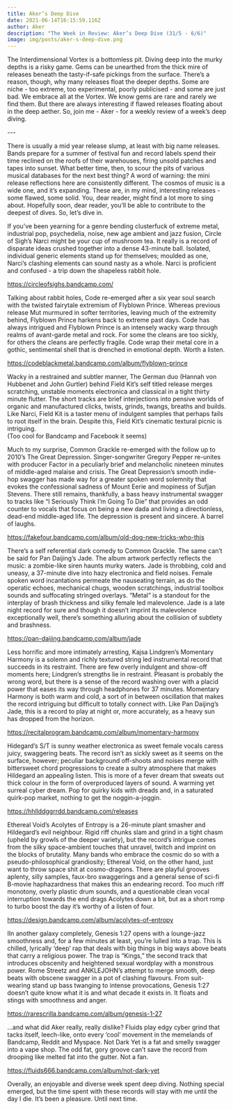 ```yaml
---
title: Aker’s Deep Dive
date: 2021-06-14T16:15:59.116Z
author: Aker
description: "The Week in Review: Aker’s Deep Dive (31/5 - 6/6)"
image: img/posts/aker-s-deep-dive.png
---
```

<!--StartFragment-->

The Interdimensional Vortex is a bottomless pit. Diving deep into the murky depths is a risky game. Gems can be unearthed from the thick mire of releases beneath the tasty-if-safe pickings from the surface. There’s a reason, though, why many releases float the deeper depths. Some are niche - too extreme, too experimental, poorly publicised - and some are just bad. We embrace all at the Vortex. We know gems are rare and rarely we find them. But there are always interesting if flawed releases floating about in the deep aether. So, join me - Aker - for a weekly review of a week’s deep diving. <!--more-->



\---



There is usually a mid year release slump, at least with big name releases. Bands prepare for a summer of festival fun and record labels spend their time reclined on the roofs of their warehouses, firing unsold patches and tapes into sunset. What better time, then, to scour the pits of various musical databases for the next best thing? A word of warning: the mini release reflections here are consistently different. The cosmos of music is a wide one, and it’s expanding. These are, in my mind, interesting releases - some flawed, some solid. You, dear reader, might find a lot more to sing about. Hopefully soon, dear reader, you’ll be able to contribute to the deepest of dives. So, let’s dive in. 



If you’ve been yearning for a genre bending clusterfuck of extreme metal, industrial pop, psychedelia, noise, new age ambient and jazz fusion, Circle of Sigh’s Narci might be your cup of mushroom tea. It really is a record of disparate ideas crushed together into a dense 43-minute ball. Isolated, individual generic elements stand up for themselves; moulded as one, Narci’s clashing elements can sound nasty as a whole. Narci is proficient and confused - a trip down the shapeless rabbit hole.

<https://circleofsighs.bandcamp.com/> 



Talking about rabbit holes, Code re-emerged after a six year soul search with the twisted fairytale extremism of Flyblown Prince. Whereas previous release Mut murmured in softer territories, leaving much of the extremity behind, Flyblown Prince harkens back to extreme past days. Code has always intrigued and Flyblown Prince is an intensely wacky warp through realms of avant-garde metal and rock. For some the cleans are too sickly, for others the cleans are perfectly fragile. Code wrap their metal core in a gothic, sentimental shell that is drenched in emotional depth. Worth a listen.

<https://codeblackmetal.bandcamp.com/album/flyblown-prince>



Wacky in a restrained and subtler manner, The German duo (Hannah von Hubbenet and John Gurtler) behind Field Kit’s self titled release merges scratching, unstable moments electronica and classical in a tight thirty minute flutter. The short tracks are brief interjections into pensive worlds of organic and manufactured clicks, twists, grinds, twangs, breaths and builds. Like Narci, Field Kit is a taster menu of indulgent samples that perhaps fails to root itself in the brain. Despite this, Field Kit’s cinematic textural picnic is intriguing.\
(Too cool for Bandcamp and Facebook it seems)



Much to my surprise, Common Grackle re-emerged with the follow up to 2010’s The Great Depression. Singer-songwriter Gregory Pepper re-unites with producer Factor in a peculiarly brief and melancholic nineteen minutes of middle-aged malaise and crisis. The Great Depression’s smooth indie-hop swagger has made way for a greater spoken word solemnity that evokes the confessional sadness of Mount Eerie and mopiness of Sufjan Stevens. There still remains, thankfully, a bass heavy instrumental swagger to tracks like “I Seriously Think I’m Going To Die” that provides an odd counter to vocals that focus on being a new dada and living a directionless, dead-end middle-aged life. The depression is present and sincere. A barrel of laughs.

<https://fakefour.bandcamp.com/album/old-dog-new-tricks-who-this>



There’s a self referential dark comedy to Common Grackle. The same can’t be said for Pan Daijing’s Jade. The album artwork perfectly reflects the music: a zombie-like siren haunts murky waters. Jade is throbbing, cold and uneasy, a 37-minute dive into hazy electronica and field noises. Female spoken word incantations permeate the nauseating terrain, as do the operatic echoes, mechanical chugs, wooden scratchings, industrial toolbox sounds and suffocating stringed overlays. “Metal” is a standout for the interplay of brash thickness and silky female led malevolence. Jade is a late night record for sure and though it doesn’t imprint its malevolence exceptionally well, there’s something alluring about the collision of subtlety and brashness.

<https://pan-daijing.bandcamp.com/album/jade>



Less horrific and more intimately arresting, Kajsa Lindgren’s Momentary Harmony is a solemn and richly textured string led instrumental record that succeeds in its restraint. There are few overly indulgent and show-off moments here; Lindgren’s strengths lie in restraint. Pleasant is probably the wrong word, but there is a sense of the record washing over with a placid power that eases its way through headphones for 37 minutes. Momentary Harmony is both warm and cold, a sort of in between oscillation that makes the record intriguing but difficult to totally connect with. Like Pan Daijing’s Jade, this is a record to play at night or, more accurately, as a heavy sun has dropped from the horizon.

<https://recitalprogram.bandcamp.com/album/momentary-harmony>



Hidegard’s S/T is sunny weather electronica as sweet female vocals caress juicy, swaggering beats. The record isn’t as sickly sweet as it seems on the surface, however; peculiar background off-shoots and noises merge with bittersweet chord progressions to create a sultry atmosphere that makes Hildegard an appealing listen. This is more of a fever dream that sweats out thick colour in the form of overproduced layers of sound. A warming yet surreal cyber dream. Pop for quirky kids with dreads and, in a saturated quirk-pop market, nothing to get the noggin-a-joggin.

<https://hhllddggrrdd.bandcamp.com/releases> 



Ethereal Void’s Acolytes of Entropy is a 26-minute plant smasher and Hildegard’s evil neighbour. Rigid riff chunks slam and grind in a tight chasm (upheld by growls of the deeper variety), but the record’s intrigue comes from the silky space-ambient touches that unravel, twitch and imprint on the blocks of brutality. Many bands who embrace the cosmic do so with a pseudo-philosophical grandiosity; Ethereal Void, on the other hand, just want to throw space shit at cosmo-dragons. There are playful grooves aplenty, silly samples, faux-bro swaggerings and a general sense of sci-fi B-movie haphazardness that makes this an endearing record. Too much riff monotony, overly plastic drum sounds, and a questionable clean vocal interruption towards the end drags Acolytes down a bit, but as a short romp to turbo boost the day it’s worthy of a listen of four. 

<https://design.bandcamp.com/album/acolytes-of-entropy>



IIn another galaxy completely, Genesis 1:27 opens with a lounge-jazz smoothness and, for a few minutes at least, you’re lulled into a trap. This is chilled, lyrically ‘deep’ rap that deals with big things in big ways above beats that carry a religious power. The trap is “Kings,” the second track that introduces obscenity and heightened sexual wordplay with a monstrous power. Rome Streetz and ANKLEJOHN’s attempt to merge smooth, deep beats with obscene swagger in a pot of clashing flavours. From suit-wearing stand up bass twanging to intense provocations, Genesis 1:27 doesn’t quite know what it is and what decade it exists in. It floats and stings with smoothness and anger.

<https://rarescrilla.bandcamp.com/album/genesis-1-27>



...and what did Aker really, really dislike? Fluids play edgy cyber grind that tacks itself, leech-like, onto every ‘cool’ movement in the memelands of Bandcamp, Reddit and Myspace. Not Dark Yet is a fat and smelly swagger into a vape shop. The odd fat, gory groove can’t save the record from drooping like melted fat into the gutter. Not a fan.

<https://fluids666.bandcamp.com/album/not-dark-yet>



Overally, an enjoyable and diverse week spent deep diving. Nothing special emerged, but the time spent with these records will stay with me until the day I die. It’s been a pleasure. Until next time.



<!--EndFragment-->